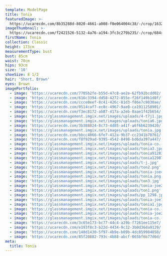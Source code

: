 ```yaml
---
template: ModelPage
title: Tonia
featuredImage: >-
  https://ucarecdn.com/8b35288d-8020-4661-a008-f0e064004c38/-/crop/1632x974/0,374/-/preview/
imageThumbnail: >-
  https://ucarecdn.com/f2421526-5132-4a76-a194-3fc3c279b235/-/crop/684x878/483,319/-/preview/
firstName: Tonia
collection: Classic
height: 173cm
measurementType: bust
bust: 85cm
waist: 70cm
hips: 93cm
size: '10'
shoeSize: 8 1/2
hair: 'Short, Brown'
eyes: Brown
imagePortfolio:
  - image: 'https://ucarecdn.com/7705b2fe-b55d-47c8-ae2e-62fb92bcdd02/'
  - image: 'https://ucarecdn.com/616c3394-dd58-4272-855e-f26f149b1d0f/'
  - image: 'https://ucarecdn.com/ccce0eef-8c41-426c-81d3-f86e7c9030ae/'
  - image: 'https://ucarecdn.com/0514caf7-ec8c-4967-9ae0-ca1911258901/'
  - image: 'https://ucarecdn.com/f3ec8172-ab87-417a-a2eb-8aae1f42b654/'
  - image: 'https://glassmanagement.imgix.net/images/uploads/4-t7j1.jpg'
  - image: 'https://glassmanagement.imgix.net/images/uploads/tonia6.jpg'
  - image: 'https://ucarecdn.com/3b388824-8c73-4d85-a41f-a6f6b6239420/'
  - image: 'https://glassmanagement.imgix.net/images/uploads/tonia.jpg'
  - image: 'https://ucarecdn.com/bbcc4066-6fe7-412a-9b37-cc2341b70761/'
  - image: 'https://ucarecdn.com/f8f929ad-9395-4542-8498-bd6da397a447/'
  - image: 'https://glassmanagement.imgix.net/images/uploads/tonia-co.-25-of-31-.jpg'
  - image: 'https://glassmanagement.imgix.net/images/uploads/tonia3.jpg'
  - image: 'https://glassmanagement.imgix.net/images/uploads/tonia91283.jpg'
  - image: 'https://glassmanagement.imgix.net/images/uploads/tonia129872.jpg'
  - image: 'https://glassmanagement.imgix.net/images/uploads/t-j.jpg'
  - image: 'https://glassmanagement.imgix.net/images/uploads/ton2.png'
  - image: 'https://glassmanagement.imgix.net/images/uploads/tonia-joe478.jpg'
  - image: 'https://glassmanagement.imgix.net/images/uploads/tonia.png'
  - image: 'https://glassmanagement.imgix.net/images/uploads/ton3.jpg'
  - image: 'https://glassmanagement.imgix.net/images/uploads/tonia-joe238479.jpg'
  - image: 'https://glassmanagement.imgix.net/images/uploads/ton1.png'
  - image: 'https://glassmanagement.imgix.net/images/uploads/pp_1298.jpg'
  - image: 'https://glassmanagement.imgix.net/images/uploads/tonia-joe71328.jpg'
  - image: 'https://glassmanagement.imgix.net/images/uploads/tonia1.jpg'
  - image: 'https://glassmanagement.imgix.net/images/uploads/tonia-co.-15-of-31-.jpg'
  - image: 'https://glassmanagement.imgix.net/images/uploads/tonia-joe25463789.jpg'
  - image: 'https://glassmanagement.imgix.net/images/uploads/tonia-co.-18-of-31-.jpg'
  - image: 'https://ucarecdn.com/3c65e173-bc77-44c4-a29b-f7261ee115e7/'
  - image: 'https://ucarecdn.com/e193f8c3-b22d-4434-9c32-3b0d36da9129/'
  - image: 'https://ucarecdn.com/148d1430-5f97-4b9e-b09b-4dc859984850/'
  - image: 'https://ucarecdn.com/85f20882-793c-4b88-abcf-065bf6b77d6d/'
meta:
  title: Tonia
---
```


